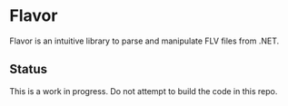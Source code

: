 # Flavor

Flavor is an intuitive library to parse and manipulate FLV files from .NET.

## Status

This is a work in progress. Do not attempt to build the code in this repo.
